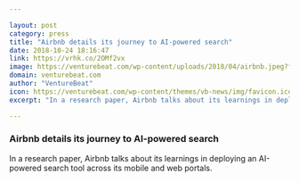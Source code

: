 ```yaml
---

layout: post
category: press
title: "Airbnb details its journey to AI-powered search"
date: 2018-10-24 18:16:47
link: https://vrhk.co/2OMf2vx
image: https://venturebeat.com/wp-content/uploads/2018/04/airbnb.jpeg?fit=1480%2C833&strip=all
domain: venturebeat.com
author: "VentureBeat"
icon: https://venturebeat.com/wp-content/themes/vb-news/img/favicon.ico
excerpt: "In a research paper, Airbnb talks about its learnings in deploying an AI-powered search tool across its mobile and web portals."

---
```


### Airbnb details its journey to AI-powered search

In a research paper, Airbnb talks about its learnings in deploying an AI-powered search tool across its mobile and web portals.